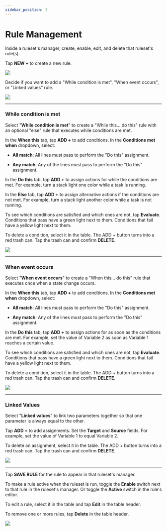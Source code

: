 ```yaml
---
sidebar_position: 7
---
```


# Rule Management

Inside a ruleset's manager, create, enable, edit, and delete that ruleset's rule\(s\).

Tap **NEW +** to create a new rule.

![](../Images/RuleEngine/Ruleset-Home.png)

Decide if you want to add a "While condition is met", "When event occurs", or "Linked values" rule.

![](../Images/RuleEngine/CreateRule.png)

---

### While condition is met

Select "**While condition is met**" to create a "While this... do this" rule with an optional "else" rule that executes while conditions are met.

In the **When this** tab, tap **ADD +** to add conditions. In the **Conditions met when** dropdown, select:

-   **All match**: All lines must pass to perform the "Do this" assignment.

-   **Any match**: Any of the lines must pass to perform the "Do this" assignment.


In the **Do this** tab, tap **ADD +** to assign actions for while the conditions are met. For example, turn a stack light one color while a task is running.

In the **Else** tab, tap **ADD +** to assign alternative actions if the conditions are not met. For example, turn a stack light another color while a task is not running.

To see which conditions are satisfied and which ones are not, tap **Evaluate**. Conditions that pass have a green light next to them. Conditions that fail have a yellow light next to them.

To delete a condition, select it in the table. The ADD + button turns into a red trash can. Tap the trash can and confirm **DELETE**.

![](../Images/RuleEngine/WhileConditionIsMet.png)

---

### When event occurs

Select "**When event occurs**" to create a "When this... do this" rule that executes once when a state change occurs.

In the **When this** tab, tap **ADD +** to add conditions. In the **Conditions met when** dropdown, select:

-   **All match**: All lines must pass to perform the "Do this" assignment.

-   **Any match**: Any of the lines must pass to perform the "Do this" assignment.


In the **Do this** tab, tap **ADD +** to assign actions for as soon as the conditions are met. For example, set the value of Variable 2 as soon as Variable 1 reaches a certain value.

To see which conditions are satisfied and which ones are not, tap **Evaluate**. Conditions that pass have a green light next to them. Conditions that fail have a yellow light next to them.

To delete a condition, select it in the table. The ADD + button turns into a red trash can. Tap the trash can and confirm **DELETE**.

![](../Images/RuleEngine/WhenEventOccurs.png)

---

### Linked Values

Select "**Linked values**" to link two parameters together so that one parameter is always equal to the other.

Tap **ADD +** to add assignments. Set the **Target** and **Source** fields. For example, set the value of Variable 1 to equal Variable 2.

To delete an assignment, select it in the table. The ADD + button turns into a red trash can. Tap the trash can and confirm **DELETE**.

![](../Images/RuleEngine/LinkedValues.png)

---

Tap **SAVE RULE** for the rule to appear in that ruleset's manager.

To make a rule active when the ruleset is run, toggle the **Enable** switch next to that rule in the ruleset's manager. Or toggle the **Active** switch in the rule's editor.

To edit a rule, select it in the table and tap **Edit** in the table header.

To remove one or more rules, tap **Delete** in the table header.

![](../Images/RuleEngine/DeleteRule.png)

